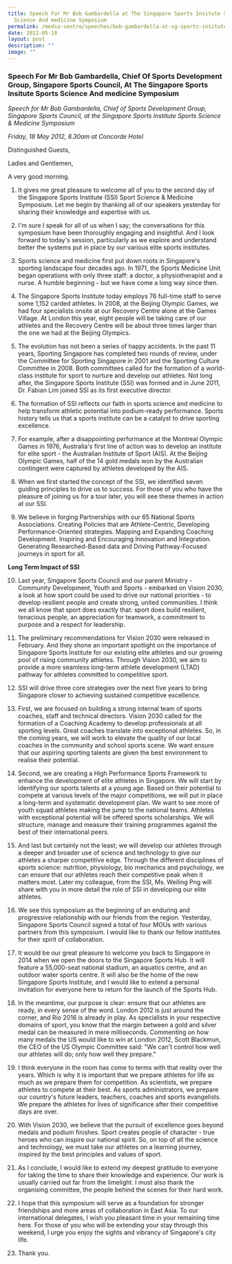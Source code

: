 ```yaml
---
title: Speech For Mr Bob Gambardella at The Singapore Sports Insitute Sports
  Science And medicine Symposium
permalink: /media-centre/speeches/bob-gambardella-at-sg-sports-insitute-sports-science-medicine-symposium/
date: 2012-05-18
layout: post
description: ""
image: ""
---
```

### **Speech For Mr Bob Gambardella, Chief Of Sports Development Group, Singapore Sports Council, At The Singapore Sports Insitute Sports Science And medicine Symposium**

_Speech for Mr Bob Gambardella, Chief of Sports Development Group, Singapore Sports Council, at the Singapore Sports Institute Sports Science & Medicine Symposium_

_Friday, 18 May 2012, 8.30am at Concorde Hotel_

Distinguished Guests,

Ladies and Gentlemen,

A very good morning.

1. It gives me great pleasure to welcome all of you to the second day of the Singapore Sports Institute (SSI) Sport Science & Medicine Symposium. Let me begin by thanking all of our speakers yesterday for sharing their knowledge and expertise with us.

2. I'm sure I speak for all of us when I say; the conversations for this symposium have been thoroughly engaging and insightful. And I look forward to today's session, particularly as we explore and understand better the systems put in place by our various elite sports institutes.

3. Sports science and medicine first put down roots in Singapore's sporting landscape four decades ago. In 1971, the Sports Medicine Unit began operations with only three staff: a doctor, a physiotherapist and a nurse. A humble beginning - but we have come a long way since then.

4. The Singapore Sports Institute today employs 76 full-time staff to serve some 1,152 carded athletes. In 2008, at the Beijing Olympic Games, we had four specialists onsite at our Recovery Centre alone at the Games Village. At London this year, eight people will be taking care of our athletes and the Recovery Centre will be about three times larger than the one we had at the Beijing Olympics.

5. The evolution has not been a series of happy accidents. In the past 11 years, Sporting Singapore has completed two rounds of review, under the Committee for Sporting Singapore in 2001 and the Sporting Culture Committee in 2008. Both committees called for the formation of a world-class institute for sport to nurture and develop our athletes. Not long after, the Singapore Sports Institute (SSI) was formed and in June 2011, Dr. Fabian Lim joined SSI as its first executive director.

6. The formation of SSI reflects our faith in sports science and medicine to help transform athletic potential into podium-ready performance. Sports history tells us that a sports institute can be a catalyst to drive sporting excellence.

7. For example, after a disappointing performance at the Montreal Olympic Games in 1976, Australia's first line of action was to develop an institute for elite sport - the Australian Institute of Sport (AIS). At the Beijing Olympic Games, half of the 14 gold medals won by the Australian contingent were captured by athletes developed by the AIS.

8. When we first started the concept of the SSI, we identified seven guiding principles to drive us to success. For those of you who have the pleasure of joining us for a tour later, you will see these themes in action at our SSI.

9. We believe in forging Partnerships with our 65 National Sports Associations. Creating Policies that are Athlete-Centric, Developing Performance-Oriented strategies. Mapping and Expanding Coaching Development. Inspiring and Encouraging Innovation and Integration. Generating Researched-Based data and Driving Pathway-Focused journeys in sport for all.

**Long Term Impact of SSI**

10. Last year, Singapore Sports Council and our parent Ministry - Community Development, Youth and Sports - embarked on Vision 2030, a look at how sport could be used to drive our national priorities - to develop resilient people and create strong, united communities. I think we all know that sport does exactly that: sport does build resilient, tenacious people, an appreciation for teamwork, a commitment to purpose and a respect for leadership.

11. The preliminary recommendations for Vision 2030 were released in February. And they shone an important spotlight on the importance of Singapore Sports Institute for our existing elite athletes and our growing pool of rising community athletes. Through Vision 2030, we aim to provide a more seamless long-term athlete development (LTAD) pathway for athletes committed to competitive sport.

12. SSI will drive three core strategies over the next five years to bring Singapore closer to achieving sustained competitive excellence.

13. First, we are focused on building a strong internal team of sports coaches, staff and technical directors. Vision 2030 called for the formation of a Coaching Academy to develop professionals at all sporting levels. Great coaches translate into exceptional athletes. So, in the coming years, we will work to elevate the quality of our local coaches in the community and school sports scene. We want ensure that our aspiring sporting talents are given the best environment to realise their potential.

14. Second, we are creating a High Performance Sports Framework to enhance the development of elite athletes in Singapore. We will start by identifying our sports talents at a young age. Based on their potential to compete at various levels of the major competitions, we will put in place a long-term and systematic development plan. We want to see more of youth squad athletes making the jump to the national teams. Athletes with exceptional potential will be offered sports scholarships. We will structure, manage and measure their training programmes against the best of their international peers.

15. And last but certainly not the least; we will develop our athletes through a deeper and broader use of science and technology to give our athletes a sharper competitive edge. Through the different disciplines of sports science: nutrition, physiology, bio mechanics and psychology, we can ensure that our athletes reach their competitive peak when it matters most. Later my colleague, from the SSI, Ms. Weiling Png will share with you in more detail the role of SSI in developing our elite athletes.

16. We see this symposium as the beginning of an enduring and progressive relationship with our friends from the region. Yesterday, Singapore Sports Council signed a total of four MOUs with various partners from this symposium. I would like to thank our fellow institutes for their spirit of collaboration.

17. It would be our great pleasure to welcome you back to Singapore in 2014 when we open the doors to the Singapore Sports Hub. It will feature a 55,000-seat national stadium, an aquatics centre, and an outdoor water sports centre. It will also be the home of the new Singapore Sports Institute, and I would like to extend a personal invitation for everyone here to return for the launch of the Sports Hub.

18. In the meantime, our purpose is clear: ensure that our athletes are ready, in every sense of the word. London 2012 is just around the corner, and Rio 2016 is already in play. As specialists in your respective domains of sport, you know that the margin between a gold and silver medal can be measured in mere milliseconds. Commenting on how many medals the US would like to win at London 2012, Scott Blackmun, the CEO of the US Olympic Committee said: "We can't control how well our athletes will do; only how well they prepare."

19. I think everyone in the room has come to terms with that reality over the years. Which is why it is important that we prepare athletes for life as much as we prepare them for competition. As scientists, we prepare athletes to compete at their best. As sports administrators, we prepare our country's future leaders, teachers, coaches and sports evangelists. We prepare the athletes for lives of significance after their competitive days are over.

20. With Vision 2030, we believe that the pursuit of excellence goes beyond medals and podium finishes. Sport creates people of character - true heroes who can inspire our national spirit. So, on top of all the science and technology, we must take our athletes on a learning journey, inspired by the best principles and values of sport.

21. As I conclude, I would like to extend my deepest gratitude to everyone for taking the time to share their knowledge and experience. Our work is usually carried out far from the limelight. I must also thank the organising committee, the people behind the scenes for their hard work.

22. I hope that this symposium will serve as a foundation for stronger friendships and more areas of collaboration in East Asia. To our international delegates, I wish you pleasant time in your remaining time here. For those of you who will be extending your stay through this weekend, I urge you enjoy the sights and vibrancy of Singapore's city life.

23. Thank you.